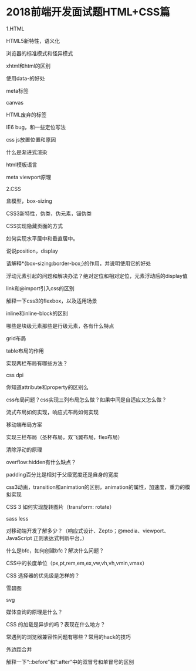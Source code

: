# 2018前端开发面试题HTML+CSS篇

1.HTML

HTML5新特性，语义化

浏览器的标准模式和怪异模式

xhtml和html的区别

使用data-的好处

meta标签

canvas

HTML废弃的标签

IE6 bug，和一些定位写法

css js放置位置和原因

什么是渐进式渲染

html模板语言

meta viewport原理

2.CSS

盒模型，box-sizing

CSS3新特性，伪类，伪元素，锚伪类

CSS实现隐藏页面的方式

如何实现水平居中和垂直居中。

说说position，display

请解释*{box-sizing:border-box;}的作用，并说明使用它的好处

浮动元素引起的问题和解决办法？绝对定位和相对定位，元素浮动后的display值

link和@import引入css的区别

解释一下css3的flexbox，以及适用场景

inline和inline-block的区别

哪些是块级元素那些是行级元素，各有什么特点

grid布局

table布局的作用

实现两栏布局有哪些方法？

css dpi

你知道attribute和property的区别么

css布局问题？css实现三列布局怎么做？如果中间是自适应又怎么做？

流式布局如何实现，响应式布局如何实现

移动端布局方案

实现三栏布局（圣杯布局，双飞翼布局，flex布局）

清除浮动的原理

overflow:hidden有什么缺点？

padding百分比是相对于父级宽度还是自身的宽度

css3动画，transition和animation的区别，animation的属性，加速度，重力的模拟实现

CSS 3 如何实现旋转图片（transform: rotate）

sass less

对移动端开发了解多少？（响应式设计、Zepto；@media、viewport、JavaScript 正则表达式判断平台。）

什么是bfc，如何创建bfc？解决什么问题？

CSS中的长度单位（px,pt,rem,em,ex,vw,vh,vh,vmin,vmax）

CSS 选择器的优先级是怎样的？

雪碧图

svg

媒体查询的原理是什么？

CSS 的加载是异步的吗？表现在什么地方？

常遇到的浏览器兼容性问题有哪些？常用的hack的技巧

外边距合并

解释一下“::before”和“:after”中的双冒号和单冒号的区别
